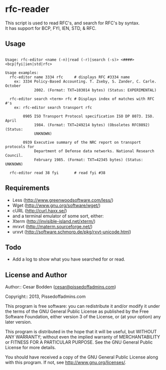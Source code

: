 rfc-reader
====

This script is used to read RFC's, and search for RFC's by syntax.<br>
It has support for BCP, FYI, IEN, STD, & RFC.


Usage
----

<pre><code>
Usage: rfc-editor &lt;name (-n)|read (-r)|search (-s)&gt; &lt;####&gt; &lt;bcp|fyi|ien|std|rfc&gt;

Usage examples:
  rfc-editor name 3334 rfc     # displays RFC #3334 name
    ex: 3334 Policy-Based Accounting. T. Zseby, S. Zander, C. Carle. October
             2002. (Format: TXT=103014 bytes) (Status: EXPERIMENTAL)

  rfc-editor search &lt;term&gt; rfc # Displays index of matches with RFC #'s
    ex: rfc-editor search transport rfc

        0905 ISO Transport Protocol specification ISO DP 8073. ISO. April
             1984. (Format: TXT=249214 bytes) (Obsoletes RFC0892) (Status:
             UNKNOWN)

        0939 Executive summary of the NRC report on transport protocols for
             Department of Defense data networks. National Research Council.
             February 1985. (Format: TXT=42345 bytes) (Status: UNKNOWN)

  rfc-editor read 38 fyi       # read fyi #38</code></pre>

Requirements
----

- Less (http://www.greenwoodsoftware.com/less/)
- Wget (http://www.gnu.org/software/wget/)
- cURL (http://curl.haxx.se/)
- and a terminal emulator of some sort, either:
- Xterm (http://invisible-island.net/xterm/)
- mrxvt (http://materm.sourceforge.net/)
- urxvt (http://software.schmorp.de/pkg/rxvt-unicode.html)

Todo
----

- Add a log to show what you have searched for or read.


License and Author
----

Author:: Cesar Bodden (cesar@pissedoffadmins.com)

Copyright:: 2013, Pissedoffadmins.com

This program is free software: you can redistribute it and/or modify
it under the terms of the GNU General Public License as published by
the Free Software Foundation, either version 3 of the License, or
(at your option) any later version.

This program is distributed in the hope that it will be useful,
but WITHOUT ANY WARRANTY; without even the implied warranty of
MERCHANTABILITY or FITNESS FOR A PARTICULAR PURPOSE.  See the
GNU General Public License for more details.

You should have received a copy of the GNU General Public License
along with this program.  If not, see <http://www.gnu.org/licenses/>.
